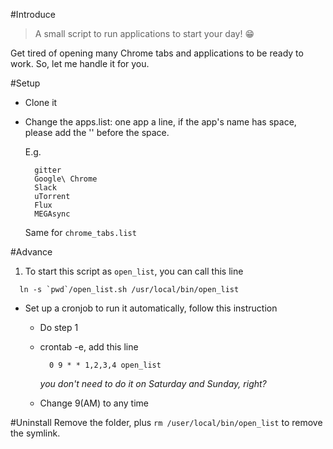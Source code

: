 #Introduce

> A small script to run applications to start your day! :grin:

Get tired of opening many Chrome tabs and applications to be ready to work.
So, let me handle it for you.

#Setup

- Clone it

- Change the apps.list: one app a line, if the app's name has space, please add the '\' before the space.

  E.g.

  ```
    gitter
    Google\ Chrome
    Slack
    uTorrent
    Flux
    MEGAsync
  ```

  Same for `chrome_tabs.list`

#Advance

1. To start this script as `open_list`, you can call this line
  ```
    ln -s `pwd`/open_list.sh /usr/local/bin/open_list
  ```
- Set up a cronjob to run it automatically, follow this instruction
  - Do step 1
  - crontab -e, add this line
    ```
      0 9 * * 1,2,3,4 open_list
    ```

    *you don't need to do it on Saturday and Sunday, right?*
  -  Change 9(AM) to any time

#Uninstall
Remove the folder, plus `rm /user/local/bin/open_list` to remove the symlink.
